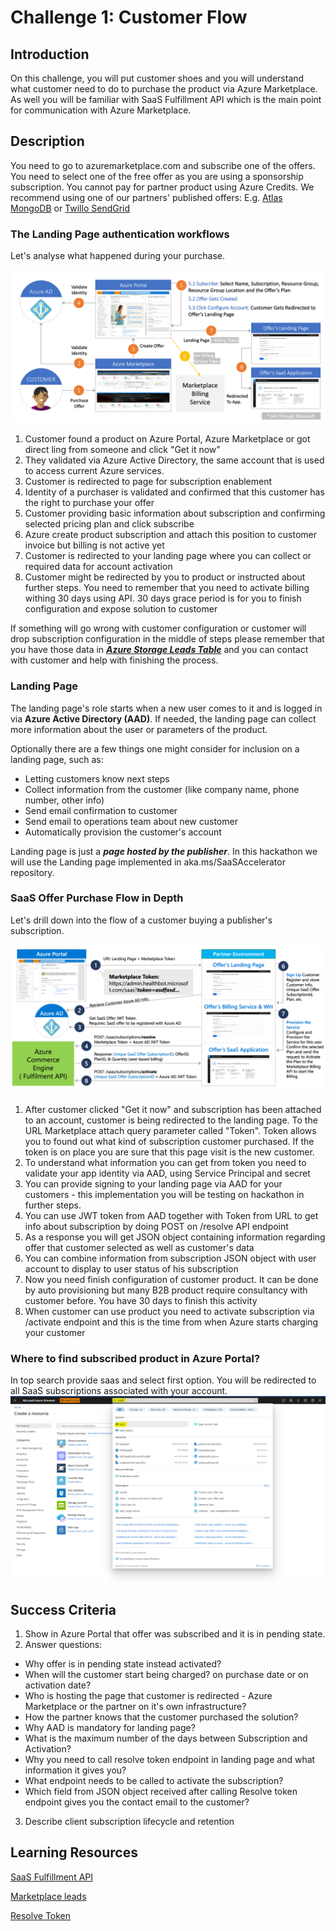 # Challenge 1: Customer Flow

## Introduction
On this challenge, you will put customer shoes and you will understand what customer need to do to purchase the product via Azure Marketplace. 
As well you will be familiar with SaaS Fulfillment API which is the main point for communication with Azure Marketplace.

## Description
You need to go to azuremarketplace.com and subscribe one of the offers. You need to select one of the free offer as you are using a sponsorship subscription. You cannot pay for partner product using Azure Credits. 
We recommend using one of our partners' published offers:
E.g. [Atlas MongoDB](https://azuremarketplace.microsoft.com/en-us/marketplace/apps/mongodb.mdb_atlas_oct2020?tab=PlansAndPrice) or [Twillo SendGrid](https://azuremarketplace.microsoft.com/en-us/marketplace/apps/sendgrid.tsg-saas-offer?tab=Overview)

### The Landing Page authentication workflows
Let's analyse what happened during your purchase.

![sell_thru_ms](images/sell_thru_ms.png)


1. Customer found a product on Azure Portal, Azure Marketplace or got direct ling from someone and click "Get it now"
2. They validated via Azure Active Directory, the same account that is used to access current Azure services.
3. Customer is redirected to page for subscription enablement
4. Identity of a purchaser is validated and confirmed that this customer has the right to purchase your offer
5. Customer providing basic information about subscription and confirming selected pricing plan and click subscribe
6. Azure create product subscription and attach this position to customer invoice but billing is not active yet
7. Customer is redirected to your landing page where you can collect or required data for account activation
8. Customer might be redirected by you to product or instructed about further steps. You need to remember that you need to activate billing withing 30 days using API.  30 days grace period is for you to finish configuration and expose solution to customer

If something will go wrong with customer configuration or customer will drop subscription configuration in the middle of steps please remember that you have those data in [***Azure Storage Leads Table***](https://docs.microsoft.com/en-us/azure/marketplace/partner-center-portal/commercial-marketplace-lead-management-instructions-azure-table) and you can contact with customer and help with finishing the process.



### Landing Page

The landing page's role starts when a new user comes to it and is logged in via **Azure Active Directory (AAD)**. If needed, the landing page can collect more information about the user or parameters of the product.

Optionally there are a few things one might consider for inclusion on a landing page, such as:
- Letting customers know next steps 
- Collect information from the customer (like company name, phone number, other info)
- Send email confirmation to customer
- Send email to operations team about new customer
- Automatically provision the customer's account

Landing page is just a ***page hosted by the publisher***. In this hackathon we will use the Landing page implemented in aka.ms/SaaSAccelerator repository.


### SaaS Offer Purchase Flow in Depth

Let's drill down into the  flow of a customer buying a publisher's subscription.

![saas_service_provisioning](images/saas_service_provisioning.png)

1. After customer clicked "Get it now" and subscription has been attached to an account, customer is being redirected to the landing page. To the URL Marketplace attach query parameter called "Token". Token allows you to found out what kind of subscription customer purchased. If the token is on place you are sure that this page visit is the new customer.
2. To understand what information you can get from token you need to validate your app identity via AAD, using Service Principal and secret
3. You can provide signing to your landing page via AAD for your customers - this implementation you will be testing on hackathon in further steps.
4. You can use JWT token from AAD together with Token from URL to get info about subscription by doing POST on /resolve API endpoint
5. As a response you will get JSON object containing information regarding offer that customer selected as well as customer's data
6. You can combine information from subscription JSON object with user account to display to user status of his subscription
7. Now you need finish configuration of customer product. It can be done by auto provisioning but many B2B product require consultancy with customer before. You have 30 days to finish this activity
8. When customer can use product you need to activate subscription via /activate endpoint and this is the time from when Azure starts charging your customer




### Where to find subscribed product in Azure Portal?

In top search provide saas and select first option. You will be redirected to all SaaS subscriptions associated with your account.
![Saas Subscription List](images/saassubscriptionlist.PNG)

## Success Criteria
1. Show in Azure Portal that offer was subscribed and it is in pending state.
2. Answer questions:
- Why offer is in pending state instead activated?
- When will the customer start being charged? on purchase date or on activation date?
- Who is hosting the page that customer is redirected - Azure Marketplace or the partner on it's own infrastructure?
- How the partner knows that the customer purchased the solution?
- Why AAD is mandatory for landing page? 
- What is the maximum number of the days between Subscription and Activation?
- Why you need to call resolve token endpoint in landing page and what information it gives you?
- What endpoint needs to be called to activate the subscription? 
- Which field from JSON object received after calling Resolve token endpoint gives you the contact email to the customer?
3. Describe client subscription lifecycle and retention 

## Learning Resources
[SaaS Fulfillment API](https://docs.microsoft.com/en-us/azure/marketplace/partner-center-portal/pc-saas-fulfillment-apis)

[Marketplace leads](https://docs.microsoft.com/en-us/azure/marketplace/partner-center-portal/commercial-marketplace-lead-management-instructions-azure-table)

[Resolve Token](https://docs.microsoft.com/en-us/azure/marketplace/partner-center-portal/pc-saas-fulfillment-subscription-api#resolve-a-purchased-subscription)
